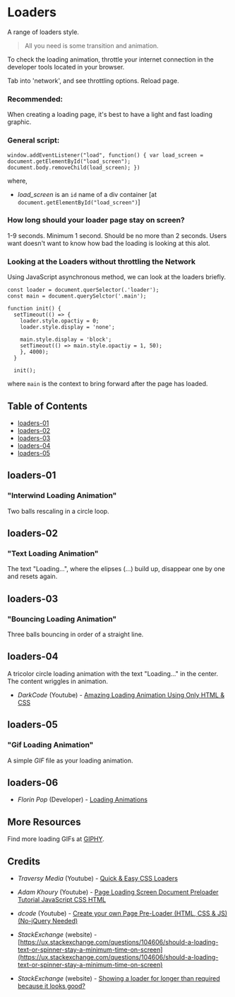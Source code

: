 # Loaders

A range of loaders style.

> All you need is some transition and animation.

To check the loading animation, throttle your internet connection in the developer tools located in your browser.

Tab into 'network', and see throttling options. Reload page.

### Recommended:

When creating a loading page, it's best to have a light and fast loading graphic.

### General script:

`window.addEventListener("load", function() {
    var load_screen = document.getElementById("load_screen");
    document.body.removeChild(load_screen);
  })`

  where,

  * _load_screen_ is an `id` name of a div container [at `document.getElementById("load_screen")`]

### How long should your loader page stay on screen?

1-9 seconds. Minimum 1 second. Should be no more than 2 seconds. Users want doesn't want to know how bad the loading is looking at this alot.

### Looking at the Loaders without throttling the Network

Using JavaScript asynchronous method, we can look at the loaders briefly.

    const loader = document.querSelector(.'loader');
    const main = document.querySelctor('.main');

    function init() {
      setTimeout(() => {
        loader.style.opactiy = 0;
        loader.style.display = 'none';

        main.style.display = 'block';
        setTimeout(() => main.style.opactiy = 1, 50);
        }, 4000);
      }

      init();

  where `main` is the context to bring forward after the page has loaded.

## Table of Contents

* [loaders-01](#loaders-01)
* [loaders-02](#loaders-02)
* [loaders-03](#loaders-03)
* [loaders-04](#loaders-04)
* [loaders-05](#loaders-05)

## loaders-01

### "Interwind Loading Animation"

Two balls rescaling in a circle loop.

## loaders-02

### "Text Loading Animation"

The text "Loading...", where the elipses (...) build up, disappear one by one and resets again.

## loaders-03

### "Bouncing Loading Animation"

Three balls bouncing in order of a  straight line.

## loaders-04

A tricolor circle loading animation with the text "Loading..." in the center. The content wriggles in animation.

- _DarkCode_ (Youtube) - [Amazing Loading Animation Using Only HTML & CSS](https://youtu.be/QLiZ5VrhA98)

## loaders-05

### "Gif Loading Animation"

A simple _GIF_ file as your loading animation.

## loaders-06

- _Florin Pop_ (Developer) - [Loading Animations](https://www.florin-pop.com/blog/2017/09/loading-animations)

## More Resources

Find more loading GIFs at [GIPHY](https://giphy.com/explore/loading).

## Credits

- _Traversy Media_ (Youtube) -  [Quick & Easy CSS Loaders](https://youtu.be/BwhTKJFpKSw)

- _Adam Khoury_ (Youtube) - [Page Loading Screen Document Preloader Tutorial JavaScript CSS HTML](https://youtu.be/EA27xM71m0g)

- _dcode_ (Youtube) - [Create your own Page Pre-Loader (HTML, CSS & JS) (No-jQuery Needed)](https://youtu.be/xuA83OYTE7I)

- _StackExchange_ (website) - [https://ux.stackexchange.com/questions/104606/should-a-loading-text-or-spinner-stay-a-minimum-time-on-screen](https://ux.stackexchange.com/questions/104606/should-a-loading-text-or-spinner-stay-a-minimum-time-on-screen)

- _StackExchange_ (website) - [Showing a loader for longer than required because it looks good?](https://ux.stackexchange.com/questions/35502/showing-a-loader-for-longer-than-required-because-it-looks-good)
